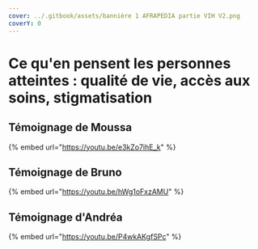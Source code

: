 ```yaml
---
cover: ../.gitbook/assets/bannière 1 AFRAPEDIA partie VIH V2.png
coverY: 0
---
```


# Ce qu'en pensent les personnes atteintes : qualité de vie, accès aux soins, stigmatisation

## Témoignage de Moussa

{% embed url="https://youtu.be/e3kZo7ihE_k" %}

## Témoignage de Bruno

{% embed url="https://youtu.be/hWg1oFxzAMU" %}

## Témoignage d'Andréa

{% embed url="https://youtu.be/P4wkAKgfSPc" %}
